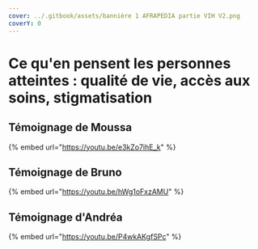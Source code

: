 ```yaml
---
cover: ../.gitbook/assets/bannière 1 AFRAPEDIA partie VIH V2.png
coverY: 0
---
```


# Ce qu'en pensent les personnes atteintes : qualité de vie, accès aux soins, stigmatisation

## Témoignage de Moussa

{% embed url="https://youtu.be/e3kZo7ihE_k" %}

## Témoignage de Bruno

{% embed url="https://youtu.be/hWg1oFxzAMU" %}

## Témoignage d'Andréa

{% embed url="https://youtu.be/P4wkAKgfSPc" %}
